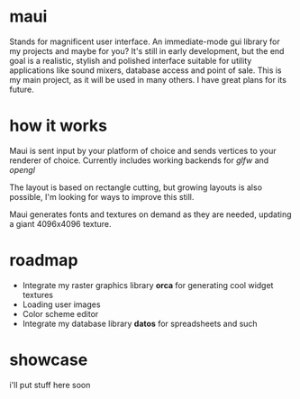 # maui
Stands for magnificent user interface.  An immediate-mode gui library for my projects and maybe for you?  It's still in early development, but the end goal is a realistic, stylish and polished interface suitable for utility applications like sound mixers, database access and point of sale.  This is my main project, as it will be used in many others.  I have great plans for its future.

# how it works

Maui is sent input by your platform of choice and sends vertices to your renderer of choice.  Currently includes working backends for *glfw* and *opengl* 

The layout is based on rectangle cutting, but growing layouts is also possible, I'm looking for ways to improve this still.

Maui generates fonts and textures on demand as they are needed, updating a giant 4096x4096 texture.

# roadmap
- Integrate my raster graphics library **orca** for generating cool widget textures
- Loading user images
- Color scheme editor
- Integrate my database library **datos** for spreadsheets and such

# showcase

i'll put stuff here soon